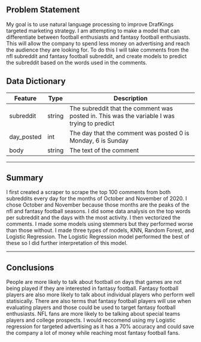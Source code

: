 ## Problem Statement

My goal is to use natural language processing to improve DrafKings targeted marketing strategy. I am attempting to make a model that can differentiate between football enthusiasts and fantasy football enthusiasts. This will allow the company to spend less money on advertising and reach the audience they are looking for. To do this I will take comments from the nfl subreddit and fantasy football subreddit, and create models to predict the subreddit based on the words used in the comments.


## Data Dictionary

|Feature|Type|Description|
|---|---|---|
|subreddit|string|The subreddit that the comment was posted in. This was the variable I was trying to predict|
|day_posted|int|The day that the comment was posted 0 is Monday, 6 is Sunday|
|body|string|The text of the comment|

---

## Summary

I first created a scraper to scrape the top 100 comments from both subreddits every day for the months of October and November of 2020. I chose October and November because those months are the peaks of the nfl and fantasy football seasons. I did some data analysis on the top words per subreddit and the days with the most activity. I then vectorized the comments. I made some models using stemmers but they performed worse than those without. I made three types of models, KNN, Random Forest, and Logistic Regression. The Logistic Regression model performed the best of these so I did further interpretation of this model.

---

## Conclusions

People are more likely to talk about football on days that games are not being played if they are interested in fantasy football. Fantasy football players are also more likely to talk about individual players who perform well statisically. There are also terms that fantasy football players will use when evaluating players and those could be used to target fantasy football enthusiasts. NFL fans are more likely to be talking about special teams players and college prospects. I would reccomend using my Logistic regression for targeted advertising as it has a 70% accuracy and could save the company a lot of money while reaching most fantasy football fans.